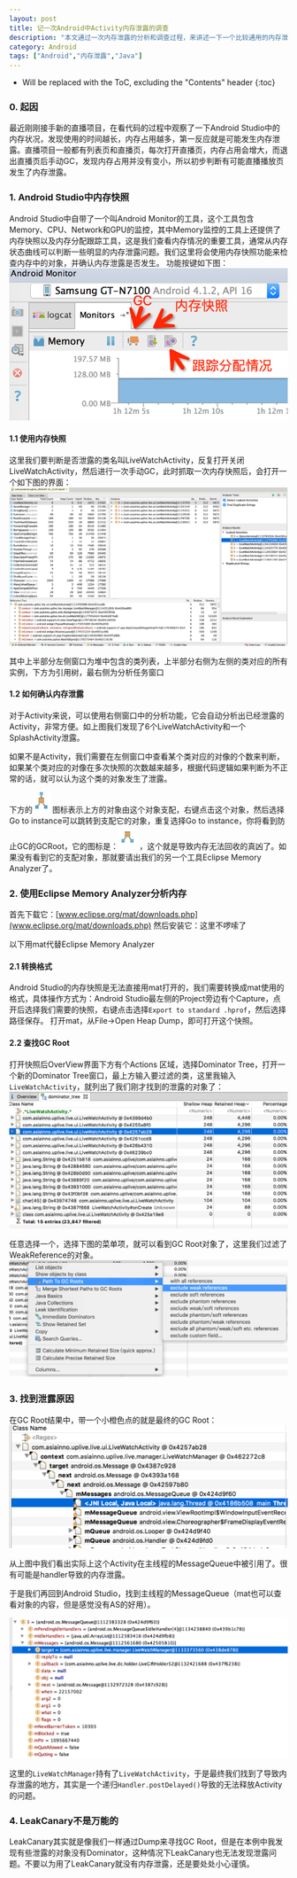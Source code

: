 ```yaml
---
layout: post
title: 记一次Android中Activity内存泄露的调查
description: "本文通过一次内存泄露的分析和调查过程，来讲述一下一个比较通用的内存泄露分析过程和查找方式"
category: Android
tags: ["Android","内存泄露","Java"]
---
```


* Will be replaced with the ToC, excluding the "Contents" header
{:toc}

### 0. 起因

最近刚刚接手新的直播项目，在看代码的过程中观察了一下Android Studio中的内存状况，发现使用的时间越长，内存占用越多，第一反应就是可能发生内存泄露。直播项目一般都有列表页和直播页，每次打开直播页，内存占用会增大，而退出直播页后手动GC，发现内存占用并没有变小，所以初步判断有可能直播播放页发生了内存泄露。

### 1. Android Studio中内存快照
Android Studio中自带了一个叫Android Monitor的工具，这个工具包含Memory、CPU、Network和GPU的监控，其中Memory监控的工具上还提供了内存快照以及内存分配跟踪工具，这是我们查看内存情况的重要工具，通常从内存状态曲线可以判断一些明显的内存泄露问题。我们这里将会使用内存快照功能来检查内存中的对象，并确认内存泄露是否发生。
功能按键如下图：
![pic](https://github.com/junyuecao/private-static/blob/master/20160713a.png?raw=true)

#### 1.1 使用内存快照

这里我们要判断是否泄露的类名叫LiveWatchActivity，反复打开关闭LiveWatchActivity，然后进行一次手动GC，此时抓取一次内存快照后，会打开一个如下图的界面：
![pic](https://github.com/junyuecao/private-static/blob/master/20160713b.png?raw=true)

其中上半部分左侧窗口为堆中包含的类列表，上半部分右侧为左侧的类对应的所有实例，下方为引用树，最右侧为分析任务窗口

#### 1.2 如何确认内存泄露
对于Activity来说，可以使用右侧窗口中的分析功能，它会自动分析出已经泄露的Activity，非常方便。如上图我们发现了6个LiveWatchActivity和一个SplashActivity泄露。

如果不是Activity，我们需要在左侧窗口中查看某个类对应的对像的个数来判断，如果某个类对应的对像在多次快照的次数越来越多，根据代码逻辑如果判断为不正常的话，就可以认为这个类的对象发生了泄露。

下方的![pic](https://github.com/junyuecao/private-static/blob/master/20160713c.png?raw=true) 图标表示上方的对象由这个对象支配，右键点击这个对象，然后选择Go to instance可以跳转到支配它的对象，重复选择Go to instance，你将看到防止GC的GCRoot，它的图标是：![pic](https://github.com/junyuecao/private-static/blob/master/20160713d.png?raw=true) ，这个就是导致内存无法回收的真凶了。如果没有看到它的支配对象，那就要请出我们的另一个工具Eclipse Memory Analyzer了。

### 2. 使用Eclipse Memory Analyzer分析内存
首先下载它：[www.eclipse.org/mat/downloads.php](www.eclipse.org/mat/downloads.php)
然后安装它：这里不啰嗦了

以下用mat代替Eclipse Memory Analyzer

#### 2.1 转换格式
Android Studio的内存快照是无法直接用mat打开的，我们需要转换成mat使用的格式，具体操作方式为：Android Studio最左侧的Project旁边有个Capture，点开后选择我们需要的快照，右键点击选择`Export to standard .hprof`，然后选择路径保存。
打开mat，从File->Open Heap Dump，即可打开这个快照。

#### 2.2 查找GC Root

打开快照后OverView界面下方有个Actions 区域，选择Dominator Tree，打开一个新的Dominator Tree窗口，最上方输入要过滤的类，这里我输入`LiveWatchActivity`，就列出了我们刚才找到的泄露的对象了：
![pic](https://github.com/junyuecao/private-static/blob/master/20160713e.png?raw=true) 

任意选择一个，选择下图的菜单项，就可以看到GC Root对象了，这里我们过滤了WeakReference的对象。
![pic](https://github.com/junyuecao/private-static/blob/master/20160713f.png?raw=true) 

### 3. 找到泄露原因

在GC Root结果中，带一个小橙色点的就是最终的GC Root：
![pic](https://github.com/junyuecao/private-static/blob/master/20160713g.png?raw=true) 

从上图中我们看出实际上这个Activity在主线程的MessageQueue中被引用了。很有可能是handler导致的内存泄露。

于是我们再回到Android Studio，找到主线程的MessageQueue（mat也可以查看对象的内容，但是感觉没有AS的好用）。

![pic](https://github.com/junyuecao/private-static/blob/master/20160713h.png?raw=true) 

这里的`LiveWatchManager`持有了`LiveWatchActivity`，于是最终我们找到了导致内存泄露的地方，其实是一个递归`Handler.postDelayed()`导致的无法释放Activity的问题。

### 4. LeakCanary不是万能的

LeakCanary其实就是像我们一样通过Dump来寻找GC Root，但是在本例中我发现有些泄露的对象没有Dominator，这种情况下LeakCanary也无法发现泄露问题。不要以为用了LeakCanary就没有内存泄露，还是要处处小心谨慎。



